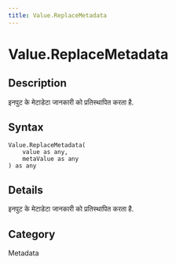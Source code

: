 ```yaml
---
title: Value.ReplaceMetadata
---
```


# Value.ReplaceMetadata


## Description

इनपुट के मेटाडेटा जानकारी को प्रतिस्थापित करता है.


## Syntax

```powerquery
Value.ReplaceMetadata(
    value as any,
    metaValue as any
) as any
```


## Details

इनपुट के मेटाडेटा जानकारी को प्रतिस्थापित करता है.



## Category
Metadata
